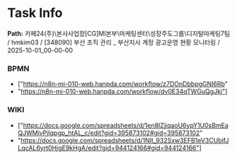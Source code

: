 # Task Info

**Path:** 카페24(주)\본사사업장\[CG]MI본부\마케팅센터\성장주도그룹\디지털마케팅7팀 / hmkim03 / [348090] 부산 조직 관리 _ 부산지사 계정 광고운영 현황 모니터링 / 2025-10-01_00-00-00

### BPMN
- ["https://n8n-mi-010-web.hanpda.com/workflow/z7DOnDbbpgGNI6Rb"
- "https://n8n-mi-010-web.hanpda.com/workflow/dv0E34qTWGuQgJkj"]

### WIKI
- ["https://docs.google.com/spreadsheets/d/1en8IZjjqaoU6ypY1U0sBmEaQJWMivPjlqpgp_htAL_c/edit?gid=395873102#gid=395873102"
- "https://docs.google.com/spreadsheets/d/1Nlt_932Sxw3EFB1eV3CUbifJLqcAL6yrt0HjgE9kHgA/edit?gid=944124166#gid=944124166"]

